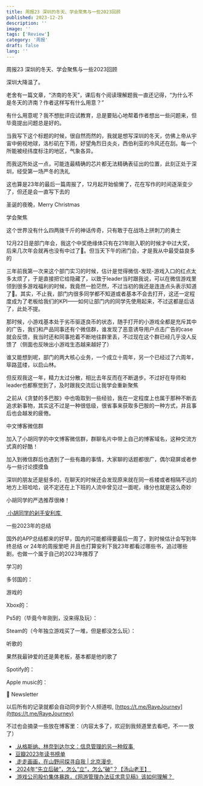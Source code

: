 ```yaml
---
title: 周报23 深圳的冬天、学会聚焦与一些2023回顾
published: 2023-12-25
description: ''
image: ''
tags: ['Review']
category: '周报'
draft: false
lang: ''
---
```

 周报23 深圳的冬天、学会聚焦与一些2023回顾


<!-- ![week23](./attachments/QmcHdmjUCv2giweFu7WsHQdd4aeLnD8S26BJtG3UovvKHR.png) -->


深圳大降温了。

老舍有一篇文章，“济南的冬天”，课后有个阅读理解题我一直还记得，“为什么不是冬天的济南？作者这样写有什么用意？”

有什么用意呢？我不想批评应试教育，总是要贴心地帮着作者想出一些问题来，但毕竟提出问题总是好的。

当我写下这个标题的时候，很自然而然的，我就是想写深圳的冬天，仿佛上帝从宇宙中俯视地球，洛杉矶在下雨，好望角烈日炎炎，西伯利亚的冷风还在刮。每一个所能被经纬度标注的地区，气象各异。

而我这所处这一点，可能连最精确的芯片都无法精确表征出的位置，此刻正处于深圳，经受第一场严冬的洗礼

这也算是23年的最后一篇周报了，12月起开始偷懒了，花在写作的时间逐渐变少了，但还是会一直写下去的

圣诞的夜晚，Merry Christmas

 学会聚焦

这个世界没有什么四两拨千斤的神话传奇，只有敢于在战场上拼刺刀的勇士

12月22日是部门年会，我这个中奖绝缘体只有在21年刚入职的时候才中过大奖，后来几次年会就再也没有中过了🥹。但当天下午的闭门会，才是我从中最受益良多的

三年前我第一次来这个部门实习的时候，估计是觉得微信-发现-游戏入口的红点太多太烦了，于是直接把它给隐藏了，以致于leader当时跟我说，可以在微信游戏里领到很多游戏福利的时候，我竟然一脸茫然，不过当初的我还是连连点头表示知道了🐶。其实，不止我，部门内很多同学都不知道或者基本不会去打开，这还一定程度成为了老板给我们的KPI——如何让部门内的同学先使用起来，不过这都是后话了，此处不提。

那时候，小游戏基本处于劣币驱逐良币的状态，随手打开的小游戏全都是充斥其中的广告，我们和产品同事还有个微信群，谁发现了恶意诱导用户点击广告的case就会反馈，我当时还和同事抢着不断地往群里丢，不过现在这个群已经几乎没人反馈了（侧面也反映出小游戏生态越来越好了）

谁又能想到呢，部门的两大核心业务，一个成立十周年，另一个已经过了六周年，筚路蓝缕，以启山林。

但反观我这一年，精力太过分散，相比去年反而在不断退步。不过好在导师和leader也都察觉到了，及时跟我交流后让我学会重新聚焦

之前从《贪婪的多巴胺》中也吸取到一些经验，我在一定程度上也属于那种不断去追求新事物，其实这不过是一种很低级，很省事来获取多巴胺的一种方式，并且事后也会越发的疲倦。


 中文博客微信群

加入了小胡同学的中文博客微信群，群聊名片中带上自己的博客域名，这种交流方式真的好酷！

加入到微信群后也遇到了一些有趣的事情，大家聊的话题都很广，偶尔窥屏或者参与一些讨论摸摸鱼

深圳的朋友还是挺多的，在聊天的时候还会发现原来就在同一栋楼或者相隔不远的地方上班哈哈，说不定还在上下班的人流中曾见过一面呢，缘分也就是这么奇妙

小胡同学的严选推荐很棒！

[ 小胡同学的剁手安利库 ](https://huhexian.notion.site/huhexian/66a7d139a06b46ccac9236d1e58b9a2a)

 一些2023年的总结

国外的APP总结都来的好早，国内的可能都得要最后一周了，到时候估计会写到年终总结 or 24年的周报里吧
并且也打算安利下我23年都看过哪些书，追过哪些剧，也做一个属于自己的2023年推荐了

 学习的

多邻国的：


<!-- ![DraggedImage](./attachments/QmcarLgiPkKH2FmDdpBbqPHb8mcgsbSb6xzpLo6ECvithx.jpeg) -->


 游戏的

Xbox的：


<!-- ![telegram-cloud-document-5-6055106122954585641](./attachments/Qmc4M9eZdojSCYiJYJmKN5e2Yjm1ctJ3vxHJGVE578mADL.jpeg) -->


Ps5的（毕竟今年刚到，没来得及玩）：


<!-- ![telegram-cloud-document-5-6055106122954585644](./attachments/QmQaqJv4EB1kW5JtgoubYJRcXiXzF36AWR81PT8jNQT1ZP.jpeg) -->


Steam的（今年独立游戏买了一堆，但是都没怎么玩）：


<!-- ![ec0b31a0-154b-4bd1-8145-b962b55cfffb](./attachments/QmfY4eEXLkM5Dy9PJojJdahH5tbDNwuKYg1jjYFuPcKfBZ.png) -->



 听歌的

果然我最钟爱的还是黄老板，基本都是他的歌了

Spotify的：



<!-- ![telegram-cloud-document-5-6057434789797956961](./attachments/QmemperMVo3MJjQzu6m6V4to3HALsXXWVGCnvAkUDcn9KP.jpeg) -->



Apple music的：


<!-- ![telegram-cloud-document-5-6057434789797956955](./attachments/QmUhvRFPYu21vJmBD6rTMD7Yb67xJWjHH3SEuT6N6MLFxh.png) -->



 📮 Newsletter

以后所有的记录就都会自动同步到个人频道啦, [https://t.me/RayeJourney](https://t.me/RayeJourney)

不过也会摘录一些放在博客里：（内容太多了，欢迎到我频道里去看吧，不一一放了）

-  [ 从格斯纳、林奈到达尔文：信息管理的另一种叙事 ](https://utgd.net/article/20484/)
- [豆瓣2023年读书榜单](https://book.douban.com/annual/2023/?fullscreen=1&source=doumail&dt_dapp=1&dt_platform=com.douban.activity.wechat_friends&event_source=timeline&refer_uri_app=douban://douban.com/timeline&author_id=40005481)
- [ 走走画画，在山野间探寻自我 | 北京漫步 ](https://hellotangman.xlog.app/Strolling-and-painting)
- [ 2024年“先立后破”，怎么“立”，怎么“破”？【汤山老王】 ](https://www.youtube.com/watch?v=yfbM8Hmni3E)
- [ 游戏公司股价集体暴跌，《网游管理办法征求意见稿》该如何理解？ ](https://mp.weixin.qq.com/s?__biz=MjM5NzQwMjI4MA==&mid=2657260190&idx=2&sn=f801554a90aa9e38a006977278677335&chksm=bd4cb1598a3b384f933afe98bb6ac55189c0f8d31a4383423091d28a8832f854bd1c0007a98brd)


